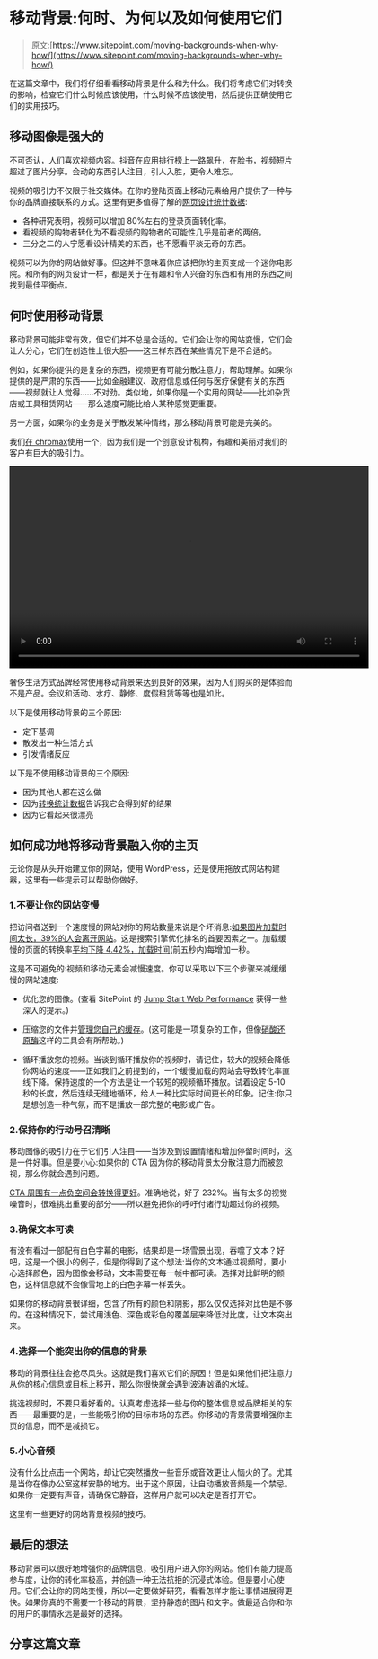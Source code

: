 # 移动背景:何时、为何以及如何使用它们

> 原文:[https://www.sitepoint.com/moving-backgrounds-when-why-how/](https://www.sitepoint.com/moving-backgrounds-when-why-how/)

在这篇文章中，我们将仔细看看移动背景是什么和为什么。我们将考虑它们对转换的影响，检查它们什么时候应该使用，什么时候不应该使用，然后提供正确使用它们的实用技巧。

## 移动图像是强大的

不可否认，人们喜欢视频内容。抖音在应用排行榜上一路飙升，在脸书，视频短片超过了图片分享。会动的东西引人注目，引人入胜，更令人难忘。

视频的吸引力不仅限于社交媒体。在你的登陆页面上移动元素给用户提供了一种与你的品牌直接联系的方式。这里有更多值得了解的[网页设计统计数据](https://www.chromatix.com.au/web-design/2021-crucial-web-design-statistics-you-need-to-know/):

*   各种研究表明，视频可以增加 80%左右的登录页面转化率。
*   看视频的购物者转化为不看视频的购物者的可能性几乎是前者的两倍。
*   三分之二的人宁愿看设计精美的东西，也不愿看平淡无奇的东西。

视频可以为你的网站做好事。但这并不意味着你应该把你的主页变成一个迷你电影院。和所有的网页设计一样，都是关于在有趣和令人兴奋的东西和有用的东西之间找到最佳平衡点。

## 何时使用移动背景

移动背景可能非常有效，但它们并不总是合适的。它们会让你的网站变慢，它们会让人分心，它们在创造性上很大胆——这三样东西在某些情况下是不合适的。

例如，如果你提供的是复杂的东西，视频更有可能分散注意力，帮助理解。如果你提供的是严肃的东西——比如金融建议、政府信息或任何与医疗保健有关的东西——视频就让人觉得……不对劲。类似地，如果你是一个实用的网站——比如杂货店或工具租赁网站——那么速度可能比给人某种感觉更重要。

另一方面，如果你的业务是关于散发某种情绪，那么移动背景可能是完美的。

我们[在 chromax](https://www.chromatix.com.au/)使用一个，因为我们是一个创意设计机构，有趣和美丽对我们的客户有巨大的吸引力。

<video class="wp-video-shortcode" id="video-191821-1" width="640" height="360" preload="metadata" controls=""><source type="video/mp4" src="https://uploads.sitepoint.com/wp-content/uploads/2021/06/1623831609chromatix.mp4?_=1">[https://uploads.sitepoint.com/wp-content/uploads/2021/06/1623831609chromatix.mp4](https://uploads.sitepoint.com/wp-content/uploads/2021/06/1623831609chromatix.mp4)</video>

奢侈生活方式品牌经常使用移动背景来达到良好的效果，因为人们购买的是体验而不是产品。会议和活动、水疗、静修、度假租赁等等也是如此。

以下是使用移动背景的三个原因:

*   定下基调
*   散发出一种生活方式
*   引发情绪反应

以下是不使用移动背景的三个原因:

*   因为其他人都在这么做
*   因为[转换统计数据](https://www.conversioncow.com/web-conversion-statistics-facts/)告诉我它会得到好的结果
*   因为它看起来很漂亮

## 如何成功地将移动背景融入你的主页

无论你是从头开始建立你的网站，使用 WordPress，还是使用拖放式网站构建器，这里有一些提示可以帮助你做好。

### 1.不要让你的网站变慢

把访问者送到一个速度慢的网站对你的网站数量来说是个坏消息:[如果图片加载时间太长，39%的人会离开网站](https://www.sweor.com/firstimpressions#)。这是搜索引擎优化排名的首要因素之一。加载缓慢的页面的转换率[平均下降 4.42%，加载时间](https://www.portent.com/blog/analytics/research-site-speed-hurting-everyones-revenue.htm)(前五秒内)每增加一秒。

这是不可避免的:视频和移动元素会减慢速度。你可以采取以下三个步骤来减缓缓慢的网站速度:

*   优化您的图像。(查看 SitePoint 的 [Jump Start Web Performance](https://www.sitepoint.com/premium/books/jump-start-web-performance) 获得一些深入的提示。)

*   压缩您的文件并[管理您自己的缓存](https://www.sitepoint.com/wordpress-caching-guide/)。(这可能是一项复杂的工作，但像[硝酸还原酶](https://nitropack.io/)这样的工具会有所帮助。)

*   循环播放您的视频。当谈到循环播放你的视频时，请记住，较大的视频会降低你网站的速度——正如我们之前提到的，一个缓慢加载的网站会导致转化率直线下降。保持速度的一个方法是让一个较短的视频循环播放。试着设定 5-10 秒的长度，然后连续无缝地循环，给人一种比实际时间更长的印象。记住:你只是想创造一种气氛，而不是播放一部完整的电影或广告。

### 2.保持你的行动号召清晰

移动图像的吸引力在于它们引人注目——当涉及到设置情绪和增加停留时间时，这是一件好事。但是要小心:如果你的 CTA 因为你的移动背景太分散注意力而被忽视，那么你就会遇到问题。

[CTA 周围有一点负空间会转换得更好](https://vwo.com/success-stories/open-mile/)。准确地说，好了 232%。当有太多的视觉噪音时，很难挑出重要的部分——所以避免把你的呼吁付诸行动超过你的视频。

### 3.确保文本可读

有没有看过一部配有白色字幕的电影，结果却是一场雪景出现，吞噬了文本？好吧，这是一个很小的例子，但是你得到了这个想法:当你的文本通过视频时，要小心选择颜色，因为图像会移动，文本需要在每一帧中都可读。选择对比鲜明的颜色，这样信息就不会像雪地上的白色字幕一样丢失。

如果你的移动背景很详细，包含了所有的颜色和阴影，那么仅仅选择对比色是不够的。在这种情况下，尝试用浅色、深色或彩色的覆盖层来降低对比度，让文本突出来。

### 4.选择一个能突出你的信息的背景

移动的背景往往会抢尽风头。这就是我们喜欢它们的原因！但是如果他们把注意力从你的核心信息或目标上移开，那么你很快就会遇到波涛汹涌的水域。

挑选视频时，不要只看好看的。认真考虑选择一些与你的整体信息或品牌相关的东西——最重要的是，一些能吸引你的目标市场的东西。你移动的背景需要增强你主页的信息，而不是减损它。

### 5.小心音频

没有什么比点击一个网站，却让它突然播放一些音乐或音效更让人恼火的了。尤其是当你在像办公室这样安静的地方。出于这个原因，让自动播放音频是一个禁忌。如果你一定要有声音，请确保它静音，这样用户就可以决定是否打开它。

这里有一些更好的网站背景视频的技巧。

## 最后的想法

移动背景可以很好地增强你的品牌信息，吸引用户进入你的网站。他们有能力提高参与度，让你的转化率极高，并创造一种无法抗拒的沉浸式体验。但是要小心使用。它们会让你的网站变慢，所以一定要做好研究，看看怎样才能让事情进展得更快。如果你真的不需要一个移动的背景，坚持静态的图片和文字。做最适合你和你的用户的事情永远是最好的选择。

## 分享这篇文章